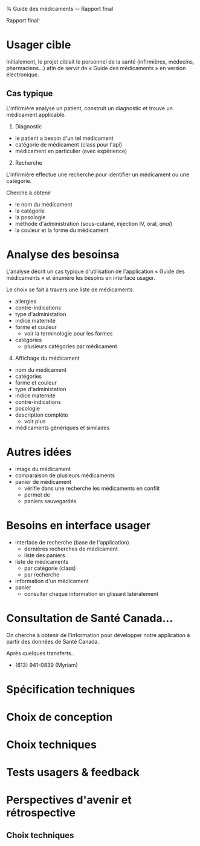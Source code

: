% Guide des médicaments -- Rapport final


Rapport final!

# Usager cible

Initialement, le projet ciblait le personnel de la santé (infirmières,
médecins, pharmaciens...) afin de servir de « Guide des médicaments » en
version électronique.


## Cas typique

L'infirmière analyse un patient, construit un diagnostic et trouve un
médicament applicable.

1. Diagnostic

 - le patient a besoin d'un tel médicament
 - catégorie de médicament (class pour l'api)
 - médicament en particulier (avec expérience)

2. Recherche

L'infirmière effectue une recherche pour identifier un médicament ou une
catégorie.

Cherche à obtenir

 - le nom du médicament
 - la catégorie
 - la posologie
 - méthode d'administration (sous-cutané, injection IV, oral, _anal_)
 - la couleur et la forme du médicament


# Analyse des besoinsa

L'analyse décrit un cas typique d'utilisation de l'application
« Guide des médicaments » et énumère les besoins en interface usager.

Le choix se fait à travers une liste de médicaments.

 - allergies
 - contre-indications
 - type d'administation
 - indice maternité
 - forme et couleur
    - voir la terminologie pour les formes
 - catégories
    - plusieurs catégories par médicament

4. Affichage du médicament

 - nom du médicament
 - catégories
 - forme et couleur
 - type d'administation
 - indice maternité
 - contre-indications
 - posologie
 - description complète
    - voir plus
 - médicaments génériques et similaires

# Autres idées

 - image du médicament
 - comparaison de plusieurs médicaments
 - panier de médicament
    - vérifie dans une recherche les médicaments en conflit
    - permet de
    - paniers sauvegardés

# Besoins en interface usager

 - interface de recherche (base de l'application)
    - dernières recherches de médicament
    - liste des paniers
 - liste de médicaments
    - par catégorie (class)
    - par recherche
 - information d'un médicament
 - panier
    - consulter chaque information en glissant latéralement

# Consultation de Santé Canada...

On cherche à obtenir de l'information pour développer notre application à
partir des données de Santé Canada.

Après quelques transferts..

 - (613) 941-0839 (Myriam)

# Spécification techniques

# Choix de conception

# Choix techniques

# Tests usagers & feedback


# Perspectives d'avenir et rétrospective



Choix techniques
----------------









